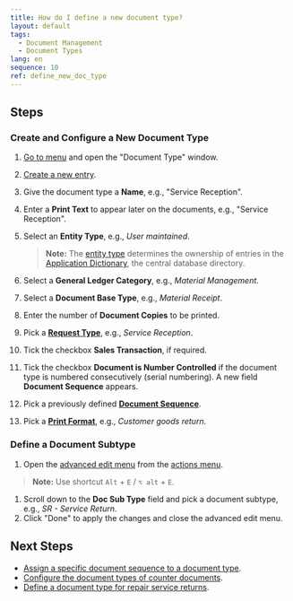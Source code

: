 ```yaml
---
title: How do I define a new document type?
layout: default
tags:
  - Document Management
  - Document Types
lang: en
sequence: 10
ref: define_new_doc_type
---
```


## Steps

### Create and Configure a New Document Type
1. [Go to menu](menu) and open the "Document Type" window.
1. [Create a new entry](New_Record_Window).
1. Give the document type a **Name**, e.g., "Service Reception".
1. Enter a **Print Text** to appear later on the documents, e.g., "Service Reception".
1. Select an **Entity Type**, e.g., *User maintained*.
    >**Note:** The <a href="https://wiki.idempiere.org/en/Entity_Type_(Window_ID-381)" title="Entity Type | wiki.idempiere.org" target="_blank">entity type</a> determines the ownership of entries in the <a href="https://wiki.idempiere.org/de/Application_Dictionary" title="Application Dictionary | wiki.idempiere.org" target="_blank">Application Dictionary</a>, the central database directory.

1. Select a **General Ledger Category**, e.g., *Material Management*.
1. Select a **Document Base Type**, e.g., *Material Receipt*.
1. Enter the number of **Document Copies** to be printed.
1. Pick a [**Request Type**](Request_type_new), e.g., *Service Reception*.

1. Tick the checkbox **Sales Transaction**, if required.
1. Tick the checkbox **Document is Number Controlled** if the document type is numbered consecutively (serial numbering). A new field **Document Sequence** appears.
1. Pick a previously defined [**Document Sequence**](Define_new_doc_sequence).
1. Pick a [**Print Format**](Add_print_format), e.g., *Customer goods return*.

### Define a Document Subtype
1. Open the [advanced edit menu](ViewModes#adv-edit) from the [actions menu](StartAction#actions-menu).
 >**Note:** Use shortcut `Alt` + `E` / `⌥ alt` + `E`.

1. Scroll down to the **Doc Sub Type** field and pick a document subtype, e.g., *SR - Service Return*.
1. Click "Done" to apply the changes and close the advanced edit menu.

## Next Steps
- [Assign a specific document sequence to a document type](Doc_type_assign_sequence_number).
- [Configure the document types of counter documents](Counter_documents_configure_doc_type).
- [Define a document type for repair service returns](Doc_type_service_repair).
